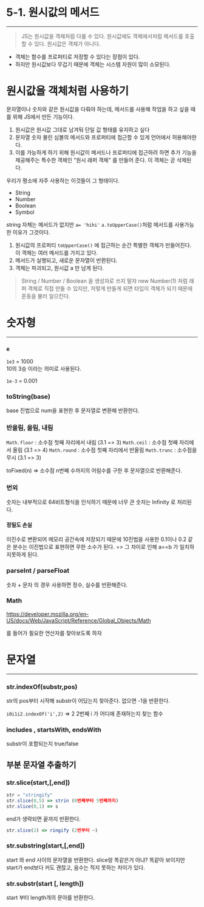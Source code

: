 # 5-1. 원시값의 메서드
---
> JS는 원시값을 객체처럼 다룰 수 있다.
원시값에도 객체에서처럼 메서드를 호출할 수 있다.
원시값은 객체가 아니다.

- 객체는 함수를 프로퍼티로 저장할 수 있다는 장점이 있다.
- 하지만 원시값보다 무겁기 때문에 객체는 시스템 자원이 많이 소모된다.

# 원시값을 객체처럼 사용하기

문자열이나 숫자와 같은 원시값을 다뤄야 하는데, 메서드를 사용해 작업을 하고 싶을 때를 위해 JS에서 만든 기능이다.

1. 원시값은 원시값 그대로 남겨둬 단일 값 형태를 유지하고 싶다
2. 문자열 숫자 물린 심볼의 메서드와 프로퍼티에 접근할 수 있게 언어에서 허용해야한다.
3. 이를 가능하게 하기 위해 원시값이 메서드나 프로퍼티에 접근하려 하면 추가 기능을 제공해주는 특수한 객체인 "원시 래퍼 객체" 를 만들어 준다. 이 객체는 곧 삭제된다.

우리가 평소에 자주 사용하는 이것들이 그 형태이다.
- String
- Number 
- Boolean
- Symbol 

string 자체는 메서드가 없지만 `a= 'hihi'` `a.toUpperCase()`처럼 메서드를 사용가능한 이유가 그것이다.

1. 원시값의 프로퍼티 `toUpperCase()` 에 접근하는 순간 특별한 객체가 만들어진다. 
  이 객체는 여러 메서드를 가지고 있다.
2. 메서드가 실행되고, 새로운 문자열이 반환된다. 
3. 객체는 파괴되고, 원시값 a 만 남게 된다.


> String / Number / Boolean 을 생성자로 쓰지 말자
new Number(1) 처럼 래퍼 객체로 직접 만들 수 있지만, 저렇게 만들게 되면 타입이 객체가 되기 때문에 혼동을 불러 일으킨다.

# 숫자형
---
### `e` 
`1e3` = 1000   
10의 3승 이라는 의미로 사용된다. 

`1e-3` = 0.001

### toString(base)

base 진법으로 num을 표현한 후 문자열로 변환해 반환한다. 


### 반올림, 올림, 내림

`Math.floor` : 소수점 첫째 자리에서 내림 (3.1 => 3)
`Math.ceil` : 소수점 첫째 자리에서 올림 (3.1 => 4)
`Math.round` : 소수점 첫째 자리에서 반올림 
`Math.trunc` : 소수점을 무시 (3.1 => 3)

toFixed(n) => 소수점 n번째 수까지의 어림수를 구한 후 문자열으로 반환해준다. 


### 번외
숫자는 내부적으로 64비트형식을 인식하기 때문에 너무 큰 숫자는 Infinity 로 처리된다.

#### 정밀도 손실
이진수로 변환되어 메모리 공간속에 저장되기 때문에 10진법을 사용한 0.1이나 0.2 같은 분수는 이진법으로 표현하면 무한 소수가 된다. 
=> 그 차이로 인해 a==b 가 일치하지못하게 된다.

### parseInt / parseFloat

숫자 + 문자 의 경우 사용하면 정수, 실수를 반환해준다. 


### Math 
https://developer.mozilla.org/en-US/docs/Web/JavaScript/Reference/Global_Objects/Math

를 들어가 필요한 연산자를 찾아보도록 하자

# 문자열 
---

### str.indexOf(substr,pos)
str의 pos부터 시작해 substr이 어딨는지 찾아준다. 
없으면 -1을 반환한다.

`i0i1i2.indexOf('i',2)` => 2 
2번째 i 가 어디에 존재하는지 찾는 함수

### includes , startsWith, endsWith
 
substr이 포함되는지 true/false

## 부분 문자열 추출하기 

### str.slice(start,[,end])

```js
str = "stringify"
str.slice(0,5) => strin (0번째부터 5번째까지)
str.slice(0,1) => s 
```
end가 생략되면 끝까지 반환한다.
```js
str.slice(2) => ringify (2번부터 ~)
```

### str.substring(start,[,end])
start 와 end 사이의 문자열을 반환한다. 
slice랑 똑같은거 아냐? 똑같아 보이지만 start가 end보다 커도 괜찮고, 음수는 적지 못하는 차이가 있다.

### str.substr(start [, length])
start 부터 length개의 문아를 반환한다.
